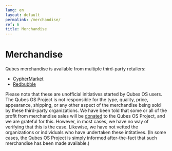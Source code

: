 ```yaml
---
lang: en
layout: default
permalink: /merchandise/
ref: 6
title: Merchandise
---
```


# Merchandise

Qubes merchandise is available from multiple third-party retailers:

 - [CypherMarket]
 - [Redbubble]

Please note that these are unofficial initiatives started by Qubes OS users.
The Qubes OS Project is not responsible for the type, quality, price, appearance, shipping, or any other aspect of the merchandise being sold by these third-party organizations.
We have been told that some or all of the profit from merchandise sales will be [donated] to the Qubes OS Project, and we are grateful for this.
However, in most cases, we have no way of verifying that this is the case.
Likewise, we have not vetted the organizations or individuals who have undertaken these intitatives.
(In some cases, the Qubes OS Project is simply informed after-the-fact that such merchandise has been made available.)


[CypherMarket]: https://cyphermarket.com/product-tag/qubes/
[Redbubble]: https://www.redbubble.com/people/verifiablelist/works/41211269-qubes-os
[donated]: /donate/
